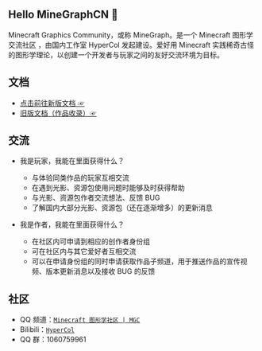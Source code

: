 ## Hello MineGraphCN 👋

Minecraft Graphics Community，或称 MineGraph。是一个 Minecraft 图形学交流社区 ，由国内工作室 HyperCol 发起建设。爱好用 Minecraft 实践稀奇古怪的图形学理论，以创建一个开发者与玩家之间的友好交流环境为目标。

## 文档

- [点击前往新版文档 ☞](https://docs.minegraph.cn)
- [旧版文档（作品收录）☞](https://mgcd.hypercol.com/works)

## 交流

- 我是玩家，我能在里面获得什么？

  - 与体验同类作品的玩家互相交流
  - 在遇到光影、资源包使用问题时能够及时获得帮助
  - 与光影、资源包作者交流想法、反馈 BUG
  - 了解国内大部分光影、资源包（还在逐渐增多）的更新消息

- 我是作者，我能在里面获得什么？

  - 在社区内可申请到相应的创作者身份组
  - 可在社区内与其它爱好者互相交流
  - 可以在申请身份组的同时申请获取作品子频道，用于推送作品的宣传视频、版本更新消息以及接收 BUG 的反馈

## 社区

- QQ 频道：[`Minecraft 图形学社区 | MGC`](https://pd.qq.com/s/lem9db)
- Bilibili：[`HyperCol`](https://space.bilibili.com/480528388/)
- QQ 群：1060759961
